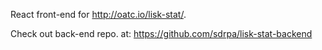 React front-end for http://oatc.io/lisk-stat/.

Check out back-end repo. at: https://github.com/sdrpa/lisk-stat-backend